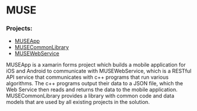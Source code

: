 <h1>MUSE</h1>

<h3>Projects:</h3>
<ul>
  <li><a href='https://github.com/jingenito/MUSE/tree/master/MUSEApp'>MUSEApp</a></li>
  <li><a href='https://github.com/jingenito/MUSE/tree/master/MUSECommonLibrary'>MUSECommonLibrary</a></li>
  <li><a href=''>MUSEWebService</a></li>
</ul>

<p>
  MUSEApp is a xamarin forms project which builds a mobile application for iOS and Android to communicate with MUSEWebService, which
  is a RESTful API service that communicates with c++ programs that run various algorithms. The c++ programs output their data to a
  JSON file, which the Web Service then reads and returns the data to the mobile application. MUSECommonLibrary provides a library 
  with common code and data models that are used by all existing projects in the solution.
</p>

